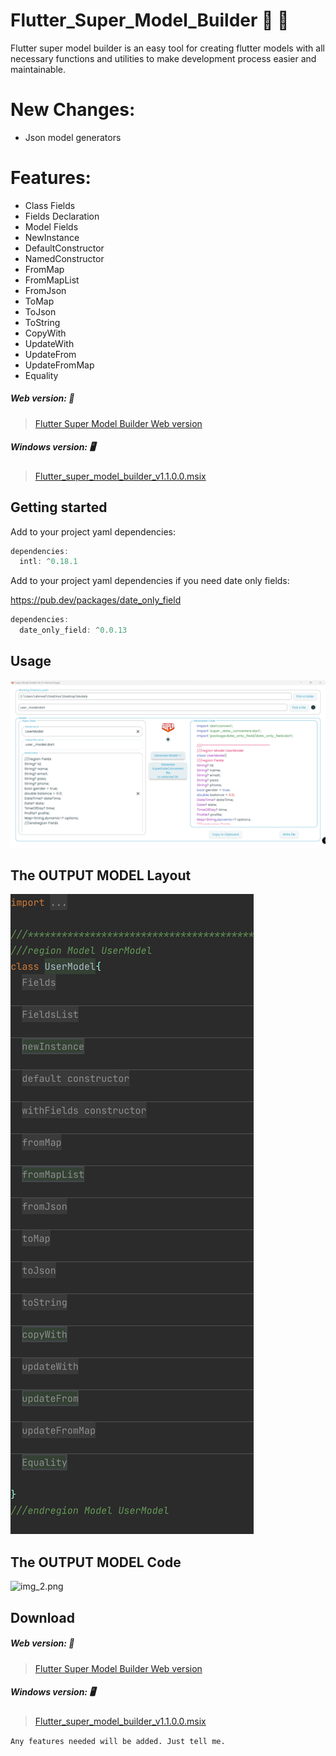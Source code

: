 # Flutter_Super_Model_Builder :100: :100:

Flutter super model builder is an easy tool for creating flutter models with all necessary functions and utilities to make development process easier and maintainable.

# New Changes:
* Json model generators

# Features:
* Class Fields
* Fields Declaration
* Model Fields
* NewInstance
* DefaultConstructor
* NamedConstructor
* FromMap
* FromMapList
* FromJson
* ToMap
* ToJson
* ToString
* CopyWith
* UpdateWith
* UpdateFrom
* UpdateFromMap
* Equality


##### Web version: :hotel:

> <a href="https://a7mdragab.github.io/flutter_super_model_builder" target="_blank">Flutter Super Model Builder Web version</a>


##### Windows version: :desktop_computer:
> <a href="https://github.com/a7mdragab/flutter_super_model_builder/releases/download/v1.1.0.0/super_model_builder_1.1.0.0.msix" target="_blank">Flutter_super_model_builder_v1.1.0.0.msix</a>

## Getting started


Add to your project yaml dependencies:
```dart
dependencies:
  intl: ^0.18.1
```
Add to your project yaml dependencies if you need date only fields:

https://pub.dev/packages/date_only_field
```dart
dependencies:
  date_only_field: ^0.0.13
```

## Usage

![img.png](img.png)

## The OUTPUT MODEL Layout
![img_1.png](img_1.png)

## The OUTPUT MODEL Code
![img_2.png](img_2.png)


## Download

##### Web version: :hotel:

> <a href="https://a7mdragab.github.io/flutter_super_model_builder" target="_blank">Flutter Super Model Builder Web version</a>


##### Windows version: :desktop_computer:

> <a href="https://github.com/a7mdragab/flutter_super_model_builder/releases/download/v1.1.0.0/super_model_builder_1.1.0.0.msix" target="_blank">Flutter_super_model_builder_v1.1.0.0.msix</a>

`Any features needed will be added. Just tell me.`
